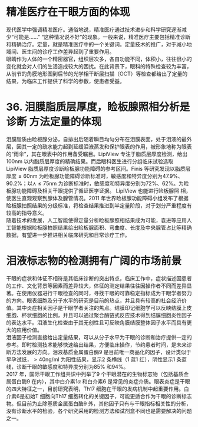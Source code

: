 # 精准医疗在干眼方面的体现  
现代医学中强调精准医疗。通俗地说，精准医疗通过技术进步和科学研究逐渐减少“可能是……” “这种情况说不好”的现象。一般来说，精准医疗主要包括精准诊断和精确治疗。定量，就是精准医疗中的一个关键词。定量技术的推广，对于减小地域间、医生间的诊疗工作差异起到了重要作用。  
眼睛作为人体的一个精密器官，组织层次多，各自功能不同，体积小，往往很小的变化就会对人们的生活造成较大的困扰。在此背景下，眼科的特殊检查较为丰富，从前节的角膜地形图到后节的光学相干断层扫描（OCT）等检查都给出了定量的结果，为临床工作提供了科学的参数，使患者受益。  
# 36. 泪膜脂质层厚度，睑板腺照相分析是诊断 方法定量的体现  
泪膜脂质由睑板腺分泌，自排出后随着瞬目均匀分布在泪膜表面，处于泪液的最外层，因其一定的疏水能力起到延缓泪液蒸发和保护眼表的作用，被形象地称为眼表的“雨伞”，其在眼表中的作用备受瞩目。LipiView 专注于脂质层厚度检测，给出$100\mathrm{nm}$ 以内脂质层厚度的精确结果。而后眼科医生进行分组临床试验选取LipiView 脂质层厚度诊断睑板腺功能障碍的参考区间。Finis 等研究发现以脂质层厚度$\leqslant60\mathrm{nm}$ 为睑板腺功能障碍诊断标准时，敏感度和特异度分别为$47.9\%$、$90.2\%$；以$\curlywedge\leqslant75\mathrm{nm}$ 为诊断标准时，敏感度和特异度分别为$72\%$、$62\%$。为睑板腺功能障碍及相关干眼提供了循证医学证据。 LipiView  也能进行睑板腺照 相，使医生直观观察到腺体及腺管情况。2011 年世界睑板腺功能障碍小组发布了根据睑板腺拍照结果的分级标准，将检查结果推进到半定量阶段，对于划分严重程度有较高的指导意义。  
随着技术的发展，人工智能使得定量分析睑板腺照相结果成为可能，袁进等应用人工智能根据睑板腺拍照结果给出睑板腺面积、弯曲度、长度及中央腺管占比等精确数据，有望进一步推进相关临床研究和日常诊疗工作。  
#  泪液标志物的检测拥有广阔的市场前景  
干眼的症状和体征不相符是其临床诊断的突出特点，临床工作中，症状描述因患者的工作、文化背景等因素而差异较大，体征的测定结果往往因操作者不同而差异显著。在使用仪器进行干眼检查的同时，寻找干眼的可靠稳定指标成为干眼学者努力的方向。眼表细胞及分子水平的研究是目前的热点，并且具有较高的社会经济价值。其中炎症相关因子是干眼学者关注的焦点。结膜印记细胞学可以反映结膜上皮细胞、杯状细胞的比例，并且可以通过聚合酶链式反应技术得到结膜细胞炎性因子的表达水平。泪液生化检查由于其无创性且可反映角膜结膜整体因子水平而具有更大的应用价值。  
泪液因子检测直接给出定量结果，可以从分子水平为干眼的诊断和治疗提供一定的参考。即时检测技术能够快速给出结果，方便临床操作，节约患者时间，是未来诊断方法发展的方向。泪液基质金属蛋白酶9 是目前唯一商品化的因子，设计类似于早孕试纸，${>}40\mathrm{ng}/\mathrm{ml}$ 为阳性结果，显示2 条横线（1 蓝1 红），阴性显示1 条蓝线，诊断干眼的敏感度和特异度分别为$85\%$ 和$94\%$。  
2017 年，国际干眼工作组共识中列举了9 个干眼潜在的生物标志物（包括基质金属蛋白酶9 在内），其中白介素$1\alpha$ 和白介素6 是常见的炎症介质。眼表炎症是干眼的四大特征之一，目前研究表明，Th17 细胞在干眼的发病机制中起重要作用。白介素6是初始T 细胞向Th17 细胞转化的关键因子，可能更适合作为干眼的诊断标志物。但目前为止除基质金属蛋白酶9 外，其他因子只有与干眼指标相关性的分析，没有诊断水平的检验，各个研究采用的检测方法和试剂盒不同也是需要解决的问题之一。  
